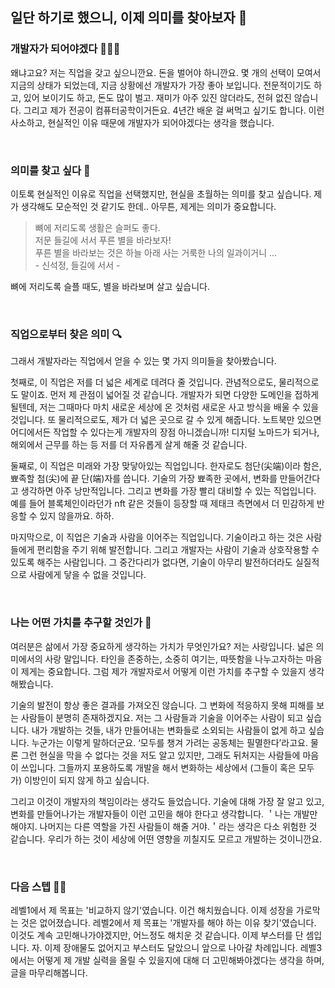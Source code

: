 ## 일단 하기로 했으니, 이제 의미를 찾아보자 👊

### 개발자가 되어야겠다 👩🏻‍💻
왜냐고요? 저는 직업을 갖고 싶으니깐요. 돈을 벌어야 하니깐요.
몇 개의 선택이 모여서 지금의 상태가 되었는데, 지금 상황에선 개발자가 가장 좋아 보입니다.
전문적이기도 하고, 있어 보이기도 하고, 돈도 많이 벌고. 
재미가 아주 있진 않더라도, 전혀 없진 않습니다. 
그리고 제가 전공이 컴퓨터공학이거든요. 4년간 배운 걸 써먹고 싶기도 합니다.
이런 사소하고, 현실적인 이유 때문에 개발자가 되어야겠다는 생각을 했습니다.

<br>

### 의미를 찾고 싶다 🌟
이토록 현실적인 이유로 직업을 선택했지만, 현실을 초월하는 의미를 찾고 싶습니다.
제가 생각해도 모순적인 것 같기도 한데.. 아무튼, 제게는 의미가 중요합니다.

> 뼈에 저리도록 생활은 슬퍼도 좋다. <br> 저문 들길에 서서 푸른 별을 바라보자! <br> 푸른 별을 바라보는 것은 하늘 아래 사는 거룩한 나의 일과이거니 ... <br> - 신석정, 들길에 서서 -

뼈에 저리도록 슬플 때도, 별을 바라보며 살고 싶습니다.

<br>

### 직업으로부터 찾은 의미 🔍

그래서 개발자라는 직업에서 얻을 수 있는 몇 가지 의미들을 찾아봤습니다. 

첫째로, 이 직업은 저를 더 넓은 세계로 데려다 줄 것입니다. 
관념적으로도, 물리적으로도 말이죠. 
먼저 제 관점이 넓어질 것 같습니다.
개발자가 되면 다양한 도메인을 접하게 될텐데, 
저는 그때마다 마치 새로운 세상에 온 것처럼 새로운 사고 방식을 배울 수 있을 것입니다.
또 물리적으로도, 제가 더 넓은 곳으로 갈 수 있게 해줍니다. 
노트북만 있으면 어디에서든 작업할 수 있다는게 개발자의 장점 아니겠습니까!
디지털 노마드가 되거나, 해외에서 근무를 하는 등 저를 더 자유롭게 살게 해줄 것 같습니다. 

둘째로, 이 직업은 미래와 가장 맞닿아있는 직업입니다. 
한자로도 첨단(尖端)이라 함은, 뾰족할 첨(尖)에 끝 단(端)자를 씁니다. 
기술의 가장 뾰족한 곳에서, 변화를 만들어간다고 생각하면 아주 낭만적입니다. 
그리고 변화를 가장 빨리 대비할 수 있는 직업입니다.
예를 들어 블록체인이라던가 nft 같은 것들이 등장할 때 제태크 측면에서 더 민감하게 반응할 수 있지 않을까요. 하하.

마지막으로, 이 직업은 기술과 사람을 이어주는 직업입니다.
기술이라고 하는 것은 사람들에게 편리함을 주기 위해 발전합니다.
그리고 개발자는 사람이 기술과 상호작용할 수 있도록 해주는 사람입니다.
그 중간다리가 없다면, 기술이 아무리 발전하더라도 실질적으로 사람에게 닿을 수 없을 것입니다.

<br>

### 나는 어떤 가치를 추구할 것인가 🧭

여러분은 삶에서 가장 중요하게 생각하는 가치가 무엇인가요? 저는 사랑입니다.
넓은 의미에서의 사랑 말입니다.
타인을 존중하는, 소중히 여기는, 따뜻함을 나누고자하는 마음이 제게는 중요합니다.
그럼 제가 개발자로서 어떻게 이런 가치를 추구할 수 있을지 생각해봤습니다.

기술의 발전이 항상 좋은 결과를 가져오진 않습니다. 
그 변화에 적응하지 못해 피해를 보는 사람들이 분명히 존재하겠지요.
저는 그 사람들과 기술을 이어주는 사람이 되고 싶습니다.
내가 개발하는 것들, 내가 만들어내는 변화들로 소외되는 사람들이 없게 하고 싶습니다.
누군가는 이렇게 말하더군요. ‘모두를 챙겨 가려는 공동체는 필멸한다’라고요. 
물론 그런 현실을 막을 수 없다는 것을 저도 알고 있지만, 그래도 뒤처지는 사람들에 마음이 쓰입니다. 
그들까지 포용하도록 개발을 해서 변화하는 세상에서 (그들이 혹은 모두가) 이방인이 되지 않게 하고 싶습니다. 

그리고 이것이 개발자의 책임이라는 생각도 들었습니다. 
기술에 대해 가장 잘 알고 있고, 변화를 만들어나가는 개발자들이 이런 고민을 해야 한다고 생각합니다.
＇나는 개발만 해야지. 나머지는 다른 역할을 가진 사람들이 해줄 거야.＇라는 생각은 다소 위험한 것 같습니다. 
우리가 하는 것이 세상에 어떤 영향을 끼칠지도 모르고 개발하는 것이니깐요. 

<br>

### 다음 스텝 🏃‍♀️
레벨1에서 제 목표는 '비교하지 않기'였습니다. 이건 해치웠습니다. 이제 성장을 가로막는 것은 없어졌습니다.
레벨2에서 제 목표는 '개발자를 해야 하는 이유 찾기'였습니다. 이것도 계속 고민해나가야겠지만, 어느정도 해치운 것 같습니다.
이제 부스터를 단 셈입니다.
자. 이제 장애물도 없어지고 부스터도 달았으니 앞으로 나아갈 차례입니다. 
레벨3에서는 어떻게 제 개발 실력을 올릴 수 있을지에 대해 더 고민해봐야겠다는 생각을 하며, 글을 마무리해봅니다.
